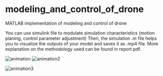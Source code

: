 # modeling_and_control_of_drone
 MATLAB implementation of modeling and control of drone

You can use simulink file to modulate simulation characteristics (motion planing, control parameter adjustment)
Then, the simulation .m file helps you to visualize the outputs of your model and saves it as .mp4 file.
More explanation on the methodology used can be found in report.pdf.

![animation](https://user-images.githubusercontent.com/55883119/209437916-973b4712-16f7-4bd6-b66f-e5dc1bd3c3a8.gif)
![animation2](https://user-images.githubusercontent.com/55883119/209437921-34e3ffa4-de62-4b9d-b32a-c797d323fac0.gif)



![animation3](https://user-images.githubusercontent.com/55883119/209437929-98b4cf12-cddc-4b94-9283-b8ac9c5e6548.gif)

